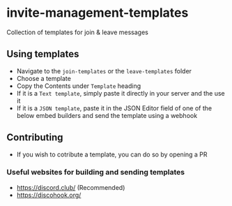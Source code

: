 # invite-management-templates

Collection of templates for join &amp; leave messages

## Using templates

- Navigate to the `join-templates` or the `leave-templates` folder
- Choose a template
- Copy the Contents under `Template` heading
- If it is a `Text template`, simply paste it directly in your server and the use it
- If it is a `JSON template`, paste it in the JSON Editor field of one of the below embed builders and send the template using a webhook

## Contributing

- If you wish to cotribute a template, you can do so by opening a PR

### Useful websites for building and sending templates

- https://discord.club/ (Recommended)
- https://discohook.org/
